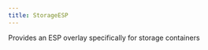 ```yaml
---
title: StorageESP
---
```


Provides an ESP overlay specifically for storage containers 

### 

<img src="">